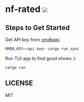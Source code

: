 # nf-rated [![](https://github.com/thlorenz/nf-rated/workflows/Rust/badge.svg?branch=master)](https://github.com/thlorenz/nf-rated/actions)

## Steps to Get Started

Get API key from [omdbapi](http://www.omdbapi.com/).

```sh
OMDB_KEY=<api key> cargo run sync 

```

Run TUI app to find good shows :)

```sh
cargo run
```

## LICENSE

MIT
